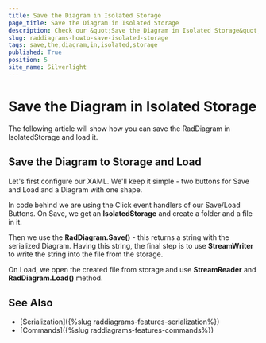 ```yaml
---
title: Save the Diagram in Isolated Storage
page_title: Save the Diagram in Isolated Storage
description: Check our &quot;Save the Diagram in Isolated Storage&quot; documentation article for the RadDiagram {{ site.framework_name }} control.
slug: raddiagrams-howto-save-isolated-storage
tags: save,the,diagram,in,isolated,storage
published: True
position: 5
site_name: Silverlight
---
```


# Save the Diagram in Isolated Storage

The following article will show how you can save the RadDiagram in IsolatedStorage and load it.       

## Save the Diagram to Storage and Load

Let's first configure our XAML. We'll keep it simple - two buttons for Save and Load and a Diagram with one shape.

In code behind we are using the Click event handlers of our Save/Load Buttons. On Save, we get an __IsolatedStorage__ and create a folder and a file in it.		

Then we use the __RadDiagram.Save()__ - this returns a string with the serialized Diagram. Having this string, the final step is to use __StreamWriter__ to write the string into the file from the storage.		

On Load, we open the created file from storage and use __StreamReader__ and __RadDiagram.Load()__ method.

## See Also
 * [Serialization]({%slug raddiagrams-features-serialization%})
 * [Commands]({%slug raddiagrams-features-commands%})
